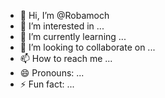 - 👋 Hi, I’m @Robamoch
- 👀 I’m interested in ...
- 🌱 I’m currently learning ...
- 💞️ I’m looking to collaborate on ...
- 📫 How to reach me ...
- 😄 Pronouns: ...
- ⚡ Fun fact: ...

<!---
Robamoch/Robamoch is a ✨ special ✨ repository because its `README.md` (this file) appears on your GitHub profile.
You can click the Preview link to take a look at your changes.
--->
